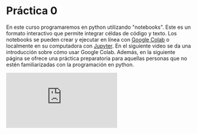 # Práctica 0

En este curso programaremos en python utilizando "notebooks". Este es un formato interactivo que permite integrar céldas de código y texto. Los notebooks se pueden crear y ejecutar en línea con [Google Colab](https://colab.research.google.com/) o localmente en su computadora con [Jupyter](https://jupyter.org/). En el siguiente video se da una introducción sobre cómo usar Google Colab. Además, en la siguiente página se ofrece una práctica preparatoria para aquellas personas que no estén familiarizadas con la programación en python.

<div class="iframe-container-out">
	<div class="iframe-container-in">
		<iframe src="https://www.youtube.com/embed/oe2gj506Ct4" title="YouTube video player" frameborder="0" allow="accelerometer; autoplay; clipboard-write; encrypted-media; gyroscope; picture-in-picture" allowfullscreen></iframe>
	</div>
</div>
